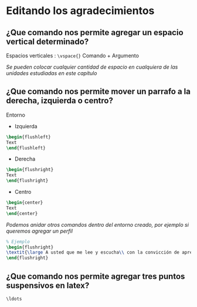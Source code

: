 # Editando los agradecimientos

## ¿Que comando nos permite agregar un espacio vertical determinado?

Espacios verticales : `\vspace{}` Comando + Argumento

_Se pueden colocar cualquier cantidad de espacio en cualquiera de las unidades estudiadas en este capítulo_

## ¿Que comando nos permite mover un parrafo a la derecha, izquierda o centro?

Entorno

- Izquierda 

```latex
\begin{flushleft}
Text
\end{flushleft}
```

- Derecha 

```latex
\begin{flushright}
Text
\end{flushright}
```

- Centro

```latex
\begin{center}
Text
\end{center}
```

_Podemos anidar otros comandos dentro del entorno creado, por ejemplo si queremos agregar un perfil_

```latex
% Ejemplo
\begin{flushright}
\textit{\large A usted que me lee y escucha\\ con la convicción de aprender \ldots}      
\end{flushright}

```


## ¿Que comando nos permite agregar tres puntos suspensivos en latex?

`\ldots`

